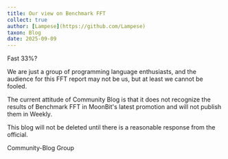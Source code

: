 ```yaml
---
title: Our view on Benchmark FFT
collect: true
author: [Lampese](https://github.com/Lampese)
taxon: Blog
date: 2025-09-09
---
```


Fast 33%?

We are just a group of programming language enthusiasts, and the audience for this FFT report may not be us, but at least we cannot be fooled.

The current attitude of Community Blog is that it does not recognize the results of Benchmark FFT in MoonBit's latest promotion and will not publish them in Weekly.

This blog will not be deleted until there is a reasonable response from the official.

Community-Blog Group
